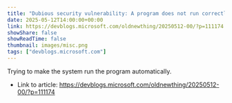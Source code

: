 ```yaml
---
title: "Dubious security vulnerability: A program does not run correctly if you run it the wrong way, redux"
date: 2025-05-12T14:00:00+00:00
link: https://devblogs.microsoft.com/oldnewthing/20250512-00/?p=111174
showShare: false
showReadTime: false
thumbnail: images/misc.png
tags: ["devblogs.microsoft.com"]
---
```

Trying to make the system run the program automatically.

- Link to article: https://devblogs.microsoft.com/oldnewthing/20250512-00/?p=111174